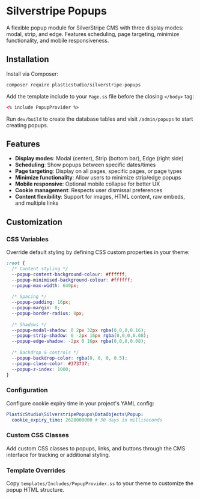 # Silverstripe Popups

A flexible popup module for SilverStripe CMS with three display modes: modal, strip, and edge. Features scheduling, page targeting, minimize functionality, and mobile responsiveness.

## Installation

Install via Composer:

```bash
composer require plasticstudio/silverstripe-popups
```

Add the template include to your `Page.ss` file before the closing `</body>` tag:

```html
<% include PopupProvider %>
```

Run `dev/build` to create the database tables and visit `/admin/popups` to start creating popups.

## Features

- **Display modes**: Modal (center), Strip (bottom bar), Edge (right side)
- **Scheduling**: Show popups between specific dates/times
- **Page targeting**: Display on all pages, specific pages, or page types
- **Minimize functionality**: Allow users to minimize strip/edge popups
- **Mobile responsive**: Optional mobile collapse for better UX
- **Cookie management**: Respects user dismissal preferences
- **Content flexibility**: Support for images, HTML content, raw embeds, and multiple links

## Customization

### CSS Variables

Override default styling by defining CSS custom properties in your theme:

```css
:root {
  /* Content styling */
  --popup-content-background-colour: #ffffff;
  --popup-minimised-background-colour: #ffffff; 
  --popup-max-width: 640px;
  
  /* Spacing */
  --popup-padding: 16px;
  --popup-margin: 0;
  --popup-border-radius: 8px;
  
  /* Shadows */
  --popup-modal-shadow: 0 2px 32px rgba(0,0,0,0.16);
  --popup-strip-shadow: 0 -2px 16px rgba(0,0,0,0.08);
  --popup-edge-shadow: -2px 0 16px rgba(0,0,0,0.08);
  
  /* Backdrop & controls */
  --popup-backdrop-color: rgba(0, 0, 0, 0.5);
  --popup-close-color: #373737;
  --popup-z-index: 1000;
}
```

### Configuration

Configure cookie expiry time in your project's YAML config:

```yaml
PlasticStudio\SilverstripePopups\DataObjects\Popup:
  cookie_expiry_time: 2628000000 # 30 days in milliseconds
```

### Custom CSS Classes

Add custom CSS classes to popups, links, and buttons through the CMS interface for tracking or additional styling.

### Template Overrides

Copy `templates/Includes/PopupProvider.ss` to your theme to customize the popup HTML structure.